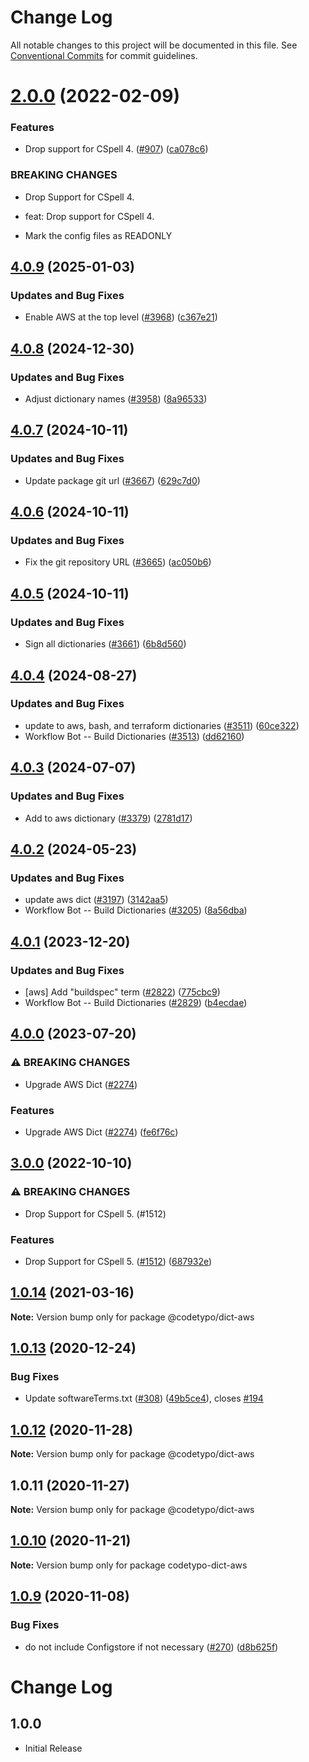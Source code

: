 # Change Log

All notable changes to this project will be documented in this file.
See [Conventional Commits](https://conventionalcommits.org) for commit guidelines.

# [2.0.0](https://github.com/khulnasoft/codetypo-dicts/compare/@codetypo/dict-aws@1.0.14...@codetypo/dict-aws@2.0.0) (2022-02-09)


### Features

* Drop support for CSpell 4. ([#907](https://github.com/khulnasoft/codetypo-dicts/issues/907)) ([ca078c6](https://github.com/khulnasoft/codetypo-dicts/commit/ca078c6a2e188cc3cf6276db1ba7e007f0f06f27))


### BREAKING CHANGES

* Drop Support for CSpell 4.

* feat: Drop support for CSpell 4.
* Mark the config files as READONLY





## [4.0.9](https://github.com/khulnasoft/codetypo-dicts/compare/@codetypo/dict-aws@4.0.8...@codetypo/dict-aws@4.0.9) (2025-01-03)


### Updates and Bug Fixes

* Enable AWS at the top level ([#3968](https://github.com/khulnasoft/codetypo-dicts/issues/3968)) ([c367e21](https://github.com/khulnasoft/codetypo-dicts/commit/c367e21f4d4dc536218aa611a4ff2e4ca6e20378))

## [4.0.8](https://github.com/khulnasoft/codetypo-dicts/compare/@codetypo/dict-aws@4.0.7...@codetypo/dict-aws@4.0.8) (2024-12-30)


### Updates and Bug Fixes

* Adjust dictionary names ([#3958](https://github.com/khulnasoft/codetypo-dicts/issues/3958)) ([8a96533](https://github.com/khulnasoft/codetypo-dicts/commit/8a96533bec21280103740868b81559437c413501))

## [4.0.7](https://github.com/khulnasoft/codetypo-dicts/compare/@codetypo/dict-aws@4.0.6...@codetypo/dict-aws@4.0.7) (2024-10-11)


### Updates and Bug Fixes

* Update package git url ([#3667](https://github.com/khulnasoft/codetypo-dicts/issues/3667)) ([629c7d0](https://github.com/khulnasoft/codetypo-dicts/commit/629c7d0a5e1bacad1d3874b1f8372edc3494ef97))

## [4.0.6](https://github.com/khulnasoft/codetypo-dicts/compare/@codetypo/dict-aws@4.0.5...@codetypo/dict-aws@4.0.6) (2024-10-11)


### Updates and Bug Fixes

* Fix the git repository URL ([#3665](https://github.com/khulnasoft/codetypo-dicts/issues/3665)) ([ac050b6](https://github.com/khulnasoft/codetypo-dicts/commit/ac050b697d57820109995e92fac5ccc32ced1723))

## [4.0.5](https://github.com/khulnasoft/codetypo-dicts/compare/@codetypo/dict-aws@4.0.4...@codetypo/dict-aws@4.0.5) (2024-10-11)


### Updates and Bug Fixes

* Sign all dictionaries ([#3661](https://github.com/khulnasoft/codetypo-dicts/issues/3661)) ([6b8d560](https://github.com/khulnasoft/codetypo-dicts/commit/6b8d560cf51a593458ce42bca415859f872cfc97))

## [4.0.4](https://github.com/khulnasoft/codetypo-dicts/compare/@codetypo/dict-aws@4.0.3...@codetypo/dict-aws@4.0.4) (2024-08-27)


### Updates and Bug Fixes

* update to aws, bash, and terraform dictionaries ([#3511](https://github.com/khulnasoft/codetypo-dicts/issues/3511)) ([60ce322](https://github.com/khulnasoft/codetypo-dicts/commit/60ce322b1efc569cc44df8ef1d2718fb9dccd2f1))
* Workflow Bot -- Build Dictionaries ([#3513](https://github.com/khulnasoft/codetypo-dicts/issues/3513)) ([dd62160](https://github.com/khulnasoft/codetypo-dicts/commit/dd621602b82bf6fbaab9a927614d440642a9bc13))

## [4.0.3](https://github.com/khulnasoft/codetypo-dicts/compare/@codetypo/dict-aws@4.0.2...@codetypo/dict-aws@4.0.3) (2024-07-07)


### Updates and Bug Fixes

* Add to aws dictionary ([#3379](https://github.com/khulnasoft/codetypo-dicts/issues/3379)) ([2781d17](https://github.com/khulnasoft/codetypo-dicts/commit/2781d17fa245ddb019055811e2c676ae40213bc3))

## [4.0.2](https://github.com/khulnasoft/codetypo-dicts/compare/@codetypo/dict-aws@4.0.1...@codetypo/dict-aws@4.0.2) (2024-05-23)


### Updates and Bug Fixes

* update aws dict ([#3197](https://github.com/khulnasoft/codetypo-dicts/issues/3197)) ([3142aa5](https://github.com/khulnasoft/codetypo-dicts/commit/3142aa59b89e0d708363fbc68ad7a0a91053da0e))
* Workflow Bot -- Build Dictionaries ([#3205](https://github.com/khulnasoft/codetypo-dicts/issues/3205)) ([8a56dba](https://github.com/khulnasoft/codetypo-dicts/commit/8a56dba2acc59b9b1345d7657cd7aefcb4932824))

## [4.0.1](https://github.com/khulnasoft/codetypo-dicts/compare/@codetypo/dict-aws@4.0.0...@codetypo/dict-aws@4.0.1) (2023-12-20)


### Updates and Bug Fixes

* [aws] Add "buildspec" term ([#2822](https://github.com/khulnasoft/codetypo-dicts/issues/2822)) ([775cbc9](https://github.com/khulnasoft/codetypo-dicts/commit/775cbc998253f83283cb544eaccc2f5fc57882b7))
* Workflow Bot -- Build Dictionaries ([#2829](https://github.com/khulnasoft/codetypo-dicts/issues/2829)) ([b4ecdae](https://github.com/khulnasoft/codetypo-dicts/commit/b4ecdaeca74e12036f812c714411f61918fab5c7))

## [4.0.0](https://github.com/khulnasoft/codetypo-dicts/compare/@codetypo/dict-aws@3.0.0...@codetypo/dict-aws@4.0.0) (2023-07-20)


### ⚠ BREAKING CHANGES

* Upgrade AWS Dict ([#2274](https://github.com/khulnasoft/codetypo-dicts/issues/2274))

### Features

* Upgrade AWS Dict ([#2274](https://github.com/khulnasoft/codetypo-dicts/issues/2274)) ([fe6f76c](https://github.com/khulnasoft/codetypo-dicts/commit/fe6f76cf8e4ea134f747d5cc9e2c7251fc1f777f))

## [3.0.0](https://github.com/khulnasoft/codetypo-dicts/compare/@codetypo/dict-aws@2.0.0...@codetypo/dict-aws@3.0.0) (2022-10-10)


### ⚠ BREAKING CHANGES

* Drop Support for CSpell 5. (#1512)

### Features

* Drop Support for CSpell 5. ([#1512](https://github.com/khulnasoft/codetypo-dicts/issues/1512)) ([687932e](https://github.com/khulnasoft/codetypo-dicts/commit/687932e187e4bce87d7904e3a2e53dd6de6ac372))

## [1.0.14](https://github.com/khulnasoft/codetypo-dicts/compare/@codetypo/dict-aws@1.0.13...@codetypo/dict-aws@1.0.14) (2021-03-16)

**Note:** Version bump only for package @codetypo/dict-aws





## [1.0.13](https://github.com/khulnasoft/codetypo-dicts/compare/@codetypo/dict-aws@1.0.12...@codetypo/dict-aws@1.0.13) (2020-12-24)


### Bug Fixes

* Update softwareTerms.txt ([#308](https://github.com/khulnasoft/codetypo-dicts/issues/308)) ([49b5ce4](https://github.com/khulnasoft/codetypo-dicts/commit/49b5ce4a2436f3c99969d6425128d55f84c8a7fc)), closes [#194](https://github.com/khulnasoft/codetypo-dicts/issues/194)





## [1.0.12](https://github.com/khulnasoft/codetypo-dicts/compare/@codetypo/dict-aws@1.0.11...@codetypo/dict-aws@1.0.12) (2020-11-28)

**Note:** Version bump only for package @codetypo/dict-aws





## 1.0.11 (2020-11-27)

**Note:** Version bump only for package @codetypo/dict-aws





## [1.0.10](https://github.com/khulnasoft/codetypo-dicts/compare/codetypo-dict-aws@1.0.9...codetypo-dict-aws@1.0.10) (2020-11-21)

**Note:** Version bump only for package codetypo-dict-aws

## [1.0.9](https://github.com/khulnasoft/codetypo-dicts/compare/codetypo-dict-aws@1.0.8...codetypo-dict-aws@1.0.9) (2020-11-08)

### Bug Fixes

- do not include Configstore if not necessary ([#270](https://github.com/khulnasoft/codetypo-dicts/issues/270)) ([d8b625f](https://github.com/khulnasoft/codetypo-dicts/commit/d8b625f2f42d5cc6c4a9390216ac1e5037886e44))

# Change Log

## 1.0.0

- Initial Release
